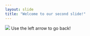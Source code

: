 ```yaml
---
layout: slide
title: "Welcome to our second slide!"
---
```

<img src='https://inteng-storage.s3.amazonaws.com/img/iea/yrwQvLJbON/sizes/programmer-memes_md.jpg'>
Use the left arrow to go back!
